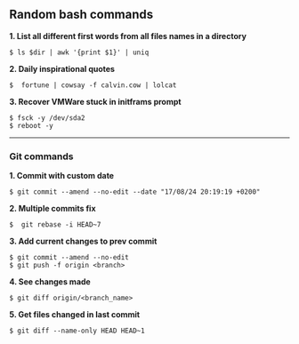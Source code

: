 ## Random bash commands

**1. List all different first words from all files names in a directory**

```console 
$ ls $dir | awk '{print $1}' | uniq
```

**2. Daily inspirational quotes**

```console
$  fortune | cowsay -f calvin.cow | lolcat
```

**3. Recover VMWare stuck in initframs prompt**
```console
$ fsck -y /dev/sda2
$ reboot -y
```

---
### Git commands

**1. Commit with custom date**
```console
$ git commit --amend --no-edit --date "17/08/24 20:19:19 +0200"
```

**2. Multiple commits fix**

```console
$  git rebase -i HEAD~7
```
**3. Add current changes to prev commit**

```console
$ git commit --amend --no-edit
$ git push -f origin <branch>
```

**4. See changes made**

```console
$ git diff origin/<branch_name>
```

**5. Get files changed in last commit**
```console
$ git diff --name-only HEAD HEAD~1
```
